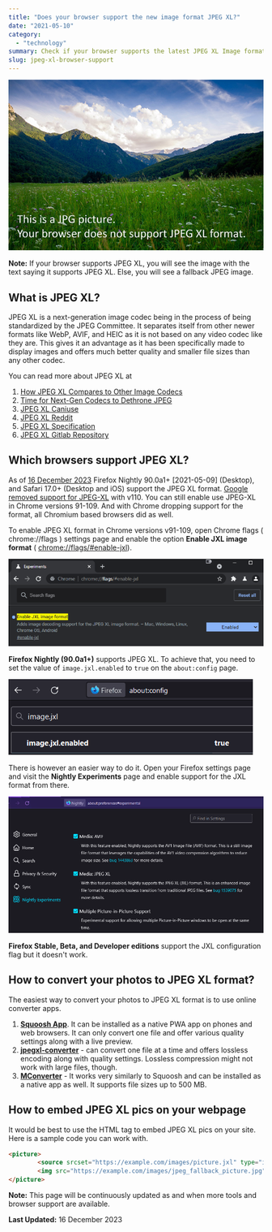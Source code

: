 ```yaml
---
title: "Does your browser support the new image format JPEG XL?"
date: "2021-05-10"
category:
  - "technology"
summary: Check if your browser supports the latest JPEG XL Image format.
slug: jpeg-xl-browser-support
---
```


<picture>
        <source srcset="images/nature_picture.jxl" type="image/jxl" align="center">
        <img src="images/nature_picture.jpg#center" alt="JPEG Fallback picture for JPEG XL format">
</picture>

**Note:** If your browser supports JPEG XL, you will see the image with the text saying it supports JPEG XL. Else, you will see a fallback JPEG image.

## What is JPEG XL?

JPEG XL is a next-generation image codec being in the process of being standardized by the JPEG Committee. It separates itself from other newer formats like WebP, AVIF, and HEIC as it is not based on any video codec like they are. This gives it an advantage as it has been specifically made to display images and offers much better quality and smaller file sizes than any other codec.

You can read more about JPEG XL at

1. [How JPEG XL Compares to Other Image Codecs](https://cloudinary.com/blog/how_jpeg_xl_compares_to_other_image_codecs)
2. [Time for Next-Gen Codecs to Dethrone JPEG](https://cloudinary.com/blog/time_for_next_gen_codecs_to_dethrone_jpeg)
3. [JPEG XL Caniuse](https://caniuse.com/jpegxl)
4. [JPEG XL Reddit](https://www.reddit.com/r/jpegxl/)
5. [JPEG XL Specification](https://jpeg.org/jpegxl/)
6. [JPEG XL Gitlab Repository](https://gitlab.com/wg1/jpeg-xl)

## Which browsers support JPEG XL?

As of [16 December 2023](https://caniuse.com/jpegxl) Firefox Nightly 90.0a1+ [2021-05-09] (Desktop), and Safari 17.0+ (Desktop and iOS) support the JPEG XL format. [Google removed support for JPEG-XL](https://bugs.chromium.org/p/chromium/issues/detail?id=1178058#c84) with v110. You can still enable use JPEG-XL in Chrome versions 91-109. And with Chrome dropping support for the format, all Chromium based browsers did as well.

To enable JPEG XL format in Chrome versions v91-109, open Chrome flags ( chrome://flags ) settings page and enable the option **Enable JXL image format** ( [chrome://flags/#enable-jxl](chrome://flags/#enable-jxl)).

![Chrome Flag setting for enabling JPEG XL image format](images/chrome_yZPxuunM3d.png#center)

**Firefox Nightly (90.0a1+)** supports JPEG XL. To achieve that, you need to set the value of `image.jxl.enabled` to `true` on the `about:config` page.

![Firefox Setting for enabling JPEG XL image format](images/firefox_gxs3xPsRAg.png#center)

There is however an easier way to do it. Open your Firefox settings page and visit the **Nightly Experiments** page and enable support for the JXL format from there.

![Firefox Nightly(90.0a1+) settings for enabling JPEG XL format](images/firefox_KiMQpKc7er.png#center)

**Firefox Stable, Beta, and Developer editions** support the JXL configuration flag but it doesn't work.

## How to convert your photos to JPEG XL format?

The easiest way to convert your photos to JPEG XL format is to use online converter apps.

1. **[Squoosh App](https://squoosh.app)**. It can be installed as a native PWA app on phones and web browsers. It can only convert one file and offer various quality settings along with a live preview.
2. [**jpegxl-converter**](https://jpegxl-converter.com/) - can convert one file at a time and offers lossless encoding along with quality settings. Lossless compression might not work with large files, though.
3. [**MConverter**](https://mconverter.eu/convert/to/jxl/) - It works very similarly to Squoosh and can be installed as a native app as well. It supports file sizes up to 500 MB.

## How to embed JPEG XL pics on your webpage

It would be best to use the HTML **<picture>** tag to embed JPEG XL pics on your site. Here is a sample code you can work with.

```html
<picture>
        <source srcset="https://example.com/images/picture.jxl" type="image/jxl">
        <img src="https://example.com/images/jpeg_fallback_picture.jpg" alt="JPEG Fallback picture for JPEG XL format">
</picture>
```

**Note:** This page will be continuously updated as and when more tools and browser support are available.

**Last Updated:** 16 December 2023
